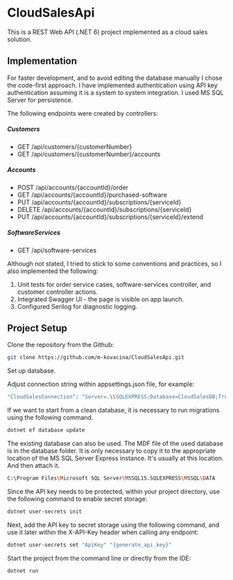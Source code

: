 # CloudSalesApi

This is a REST Web API (.NET 6) project implemented as a cloud sales solution.

## Implementation

For faster development, and to avoid editing the database manually I chose the code-first approach.
I have implemented authentication using API key authentication assuming it is a system to system integration.
I used MS SQL Server for persistence.

The following endpoints were created by controllers:

##### Customers
- GET /api/customers/{customerNumber} 
- GET /api/customers/{customerNumber}/accounts

##### Accounts
- POST /api/accounts/{accountId}/order
- GET /api/accounts/{accountId}/purchased-software
- PUT /api/accounts/{accountId}/subscriptions/{serviceId}
- DELETE /api/accounts/{accountId}/subscriptions/{serviceId}
- PUT /api/accounts/{accountId}/subscriptions/{serviceId}/extend

##### SoftwareServices
- GET /api/software-services

Although not stated, I tried to stick to some conventions and practices, so I also implemented the following:
1. Unit tests for order service cases, software-services controller, and customer controller actions.
2. Integrated Swagger UI - the page is visible on app launch.
3. Configured Serilog for diagnostic logging.

## Project Setup

Clone the repository from the Github:
```sh
git clone https://github.com/m-kovacina/CloudSalesApi.git
```

Set up database.

Adjust connection string within appsettings.json file, for example:
```sh
"CloudSalesConnection": "Server=.\\SQLEXPRESS;Database=CloudSalesDB;TrustServerCertificate=True;Trusted_Connection=True;"
```

If we want to start from a clean database, it is necessary to run migrations using the following command.
```sh
dotnet ef database update
```

The existing database can also be used. 
The MDF file of the used database is in the database folder. It is only necessary to copy it to the appropriate location of the MS SQL Server Express instance.
It's usually at this location. And then attach it.
```sh
C:\Program Files\Microsoft SQL Server\MSSQL15.SQLEXPRESS\MSSQL\DATA
```

Since the API key needs to be protected, within your project directory, use the following command to enable secret storage:
```sh
dotnet user-secrets init
```

Next, add the API key to secret storage using the following command, and use it later within the X-API-Key header when calling any endpoint:
```sh
dotnet user-secrets set "ApiKey" "{generate_api_key}"
```

Start the project from the command line or directly from the IDE:
```sh
dotnet run
```




